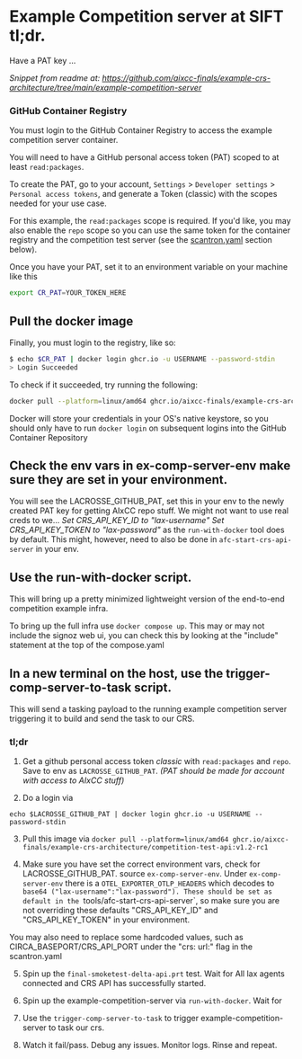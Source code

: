 # Example Competition server at SIFT tl;dr.

Have a PAT key ...

_Snippet from readme at: https://github.com/aixcc-finals/example-crs-architecture/tree/main/example-competition-server_
### GitHub Container Registry

You must login to the GitHub Container Registry to access the example competition server container.

You will need to have a GitHub personal access token (PAT) scoped to at least `read:packages`.

To create the PAT, go to your account, `Settings` > `Developer settings` > `Personal access tokens`, and generate a Token (classic) with the scopes needed for your use case.

For this example, the `read:packages` scope is required. If you'd like, you may also enable the `repo` scope so you can use the same token for the container registry and the competition test server (see the [scantron.yaml](#scantronyaml)
section below).

Once you have your PAT, set it to an environment variable on your machine like this

```bash
export CR_PAT=YOUR_TOKEN_HERE
```

## Pull the docker image
Finally, you must login to the registry, like so:

```bash
$ echo $CR_PAT | docker login ghcr.io -u USERNAME --password-stdin
> Login Succeeded
```

To check if it succeeded, try running the following:

```bash
docker pull --platform=linux/amd64 ghcr.io/aixcc-finals/example-crs-architecture/competition-test-api:v1.2-rc1
```

Docker will store your credentials in your OS's native keystore, so you should only have to run `docker login` on subsequent logins into the GitHub Container Repository

## Check the env vars in ex-comp-server-env make sure they are set in your environment.
You will see the LACROSSE_GITHUB_PAT, set this in your env to the newly created PAT key for getting AIxCC repo stuff.
We might not want to use real creds to we...
*Set CRS_API_KEY_ID to "lax-username"*
*Set CRS_API_KEY_TOKEN to "lax-password"*
as the `run-with-docker` tool does by default. This might, however, need to also be done in `afc-start-crs-api-server` in your env.

## Use the run-with-docker script.
This will bring up a pretty minimized lightweight version of the end-to-end competition example infra.

To bring up the full infra use `docker compose up`.
This may or may not include the signoz web ui, you can check this by looking at the
"include" statement at the top of the compose.yaml

## In a new terminal on the host, use the trigger-comp-server-to-task script.
This will send a tasking payload to the running example competition server triggering it to build and send the task to our CRS.

### tl;dr

1. Get a github personal access token _classic_ with `read:packages` and `repo`. Save to env as `LACROSSE_GITHUB_PAT`.
_(PAT should be made for account with access to AIxCC stuff)_

2. Do a login via
```
echo $LACROSSE_GITHUB_PAT | docker login ghcr.io -u USERNAME --password-stdin
```

3. Pull this image via `docker pull --platform=linux/amd64 ghcr.io/aixcc-finals/example-crs-architecture/competition-test-api:v1.2-rc1`

4. Make sure you have set the correct environment vars, check for LACROSSE_GITHUB_PAT. source `ex-comp-server-env`.
Under `ex-comp-server-env` there is a `OTEL_EXPORTER_OTLP_HEADERS` which decodes to `base64 ("lax-username":"lax-password"). These should be set as default in the `tools/afc-start-crs-api-server`, so make sure you are not overriding these defaults "CRS_API_KEY_ID" and "CRS_API_KEY_TOKEN" in your environment.

You may also need to replace some hardcoded values, such as CIRCA_BASEPORT/CRS_API_PORT under the "crs: url:" flag in the scantron.yaml

5. Spin up the `final-smoketest-delta-api.prt` test. Wait for All lax agents connected and CRS API has successfully started.

6. Spin up the example-competition-server via `run-with-docker`. Wait for

7. Use the `trigger-comp-server-to-task` to trigger example-competition-server to task our crs.

8. Watch it fail/pass. Debug any issues. Monitor logs. Rinse and repeat.
